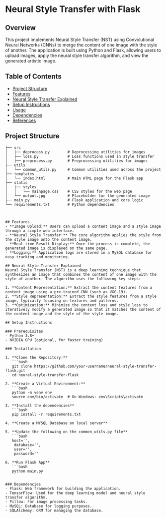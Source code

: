 # Neural Style Transfer with Flask

## Overview

This project implements Neural Style Transfer (NST) using Convolutional Neural Networks (CNNs) to merge the content of one image with the style of another. The application is built using Python and Flask, allowing users to upload images, apply the neural style transfer algorithm, and view the generated artistic image.

## Table of Contents

- [Project Structure](#project-structure)
- [Features](#features)
- [Neural Style Transfer Explained](#neural-style-transfer-explained)
- [Setup Instructions](#setup-instructions)
- [Usage](#usage)
- [Dependencies](#dependencies)
- [References](#references)

## Project Structure

```plaintext
├── src
│   ├── deprocess.py        # Deprocessing utilities for images
│   ├── loss.py             # Loss functions used in style transfer
│   ├── preprocess.py       # Preprocessing utilities for images
├── utils
│   └── common_utils.py     # Common utilities used across the project
├── templates
│   └── index.html          # Main HTML page for the Flask app
├── static
│   ├── styles
│   │   └── mainpage.css    # CSS styles for the web page
│   └── output.jpg          # Placeholder for the generated image
├── main.py                 # Flask application and core logic
└── requirements.txt        # Python dependencies



## Features
- **Image Upload:** Users can upload a content image and a style image through a simple web interface.
- **Neural Style Transfer:** The core algorithm applies the style from the style image onto the content image.
- **Real-time Result Display:** Once the process is complete, the generated image is displayed on the same page.
- **Logging:** Application logs are stored in a MySQL database for easy tracking and monitoring.

## Neural Style Transfer Explained
Neural Style Transfer (NST) is a deep learning technique that synthesizes an image that combines the content of one image with the style of another. The algorithm uses the following key steps:

1. **Content Representation:** Extract the content features from a content image using a pre-trained CNN (such as VGG-19).
2. **Style Representation:** Extract the style features from a style image, typically focusing on textures and patterns.
3. **Optimization:** Minimize the content loss and style loss to iteratively modify a generated image so that it matches the content of the content image and the style of the style image.

## Setup Instructions

### Prerequisites
- Python 3.8+
- NVIDIA GPU (optional, for faster training)

### Installation

1. **Clone the Repository:**
   ```bash
   git clone https://github.com/your-username/neural-style-transfer-flask.git
   cd neural-style-transfer-flask

2. **Create a Virtual Environment:**
   ```bash
   python -m venv env
   source env/bin/activate  # On Windows: env\Scripts\activate 

3. **Install the dependencies**
   ```bash
   pip install -r requirements.txt

4. **Create a MYSQL Database on local server**

5. **Update the following on the common_utils.py file**
   ```bash
   host='',
    database='',
    user='',
    password=''

6. **Run Flask App**
   ```bash
   python main.py
   

### Dependencies
- Flask: Web framework for building the application.
- TensorFlow: Used for the deep learning model and neural style transfer algorithm.
- Pillow: For image processing tasks.
- MySQL: Database for logging purposes.
- SQLAlchemy: ORM for managing the database.
